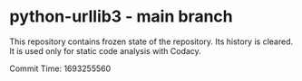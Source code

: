 # python-urllib3 - main branch

This repository contains frozen state of the repository.
Its history is cleared. It is used only for static code
analysis with Codacy.

Commit Time: 1693255560